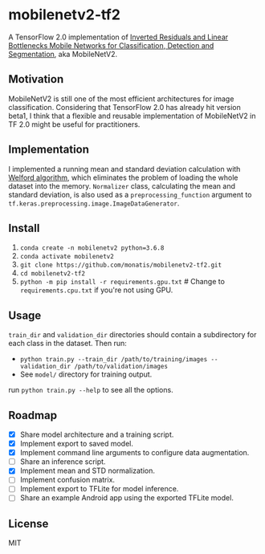 # mobilenetv2-tf2
A TensorFlow 2.0 implementation of [Inverted Residuals and Linear Bottlenecks Mobile Networks for
   Classification, Detection and Segmentation](https://arxiv.org/abs/1801.04381), aka MobileNetV2.

## Motivation

MobileNetV2  is still one of the most efficient architectures for image classification. Considering that TensorFlow 2.0 has already hit version beta1, I think that a flexible and reusable implementation of MobileNetV2 in TF 2.0 might be useful for practitioners.

## Implementation

I  implemented a running mean and standard deviation calculation with [Welford algorithm](https://www.johndcook.com/blog/standard_deviation/), which eliminates the problem of loading the whole dataset into the memory. `Normalizer` class, calculating the mean and standard deviation, is also used as a `preprocessing_function` argument to `tf.keras.preprocessing.image.ImageDataGenerator`.

## Install

1. `conda create -n mobilenetv2 python=3.6.8`
2. `conda activate mobilenetv2`
3. `git clone https://github.com/monatis/mobilenetv2-tf2.git`
4. `cd mobilenetv2-tf2`
5. `python -m pip install -r requirements.gpu.txt` # Change to `requirements.cpu.txt` if you're not using GPU.

## Usage

`train_dir` and `validation_dir` directories should contain a subdirectory for each class in the dataset. Then run:

- `python train.py --train_dir /path/to/training/images --validation_dir /path/to/validation/images`
- See `model/` directory for training output.

run `python train.py --help` to see all the options.

## Roadmap

- [x] Share model architecture and a training script.
- [x] Implement export to saved model.
- [x] Implement command line arguments to configure data augmentation.
- [ ] Share an inference script.
- [x] Implement mean and STD normalization.
- [ ] Implement confusion matrix.
- [ ] Implement export to TFLite for model inference.
- [ ] Share an example Android app using the exported TFLite model.

## License

MIT